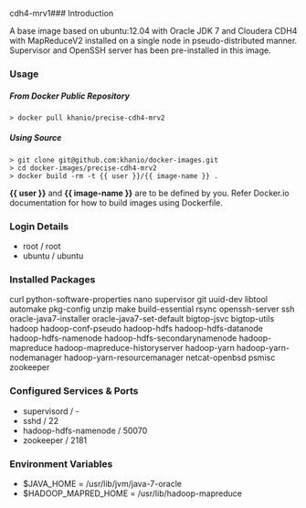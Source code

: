cdh4-mrv1### Introduction

A base image based on ubuntu:12.04 with Oracle JDK 7 and Cloudera CDH4 with MapReduceV2 installed on a single node in pseudo-distributed manner. Supervisor and OpenSSH server has been pre-installed in this image.

### Usage

##### From Docker Public Repository

	> docker pull khanio/precise-cdh4-mrv2

##### Using Source

	> git clone git@github.com:khanio/docker-images.git
	> cd docker-images/precise-cdh4-mrv2
	> docker build -rm -t {{ user }}/{{ image-name }} .

**{{ user }}** and **{{ image-name }}** are to be defined by you. Refer Docker.io documentation for how to build images using Dockerfile.

### Login Details

- root / root
- ubuntu / ubuntu

### Installed Packages

curl python-software-properties nano supervisor git uuid-dev libtool automake pkg-config unzip make build-essential rsync openssh-server ssh oracle-java7-installer oracle-java7-set-default bigtop-jsvc bigtop-utils hadoop hadoop-conf-pseudo hadoop-hdfs hadoop-hdfs-datanode hadoop-hdfs-namenode hadoop-hdfs-secondarynamenode hadoop-mapreduce hadoop-mapreduce-historyserver hadoop-yarn hadoop-yarn-nodemanager hadoop-yarn-resourcemanager netcat-openbsd psmisc zookeeper

### Configured Services & Ports

- supervisord / -
- sshd / 22
- hadoop-hdfs-namenode / 50070
- zookeeper / 2181


### Environment Variables

- $JAVA_HOME = /usr/lib/jvm/java-7-oracle
- $HADOOP_MAPRED_HOME = /usr/lib/hadoop-mapreduce
